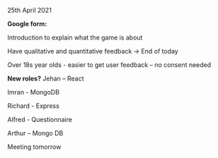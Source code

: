 25th April 2021 


**Google form:** 

Introduction to explain what the game is about  

Have qualitative and quantitative feedback -> End of today  

Over 18s year olds  - easier to get user feedback – no consent needed 


**New roles?**
Jehan – React  

Imran - MongoDB 

Richard -  Express  

Alfred - Questionnaire  

Arthur – Mongo DB 

 

Meeting tomorrow  
